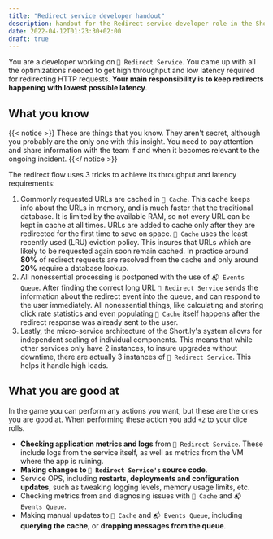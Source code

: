 ```yaml
---
title: "Redirect service developer handout"
description: handout for the Redirect service developer role in the Short.ly scenario
date: 2022-04-12T01:23:30+02:00
draft: true
---
```


You are a developer working on `🔄️ Redirect Service`. You came up with all the optimizations needed to get high throughput and low latency required for redirecting HTTP requests. **Your main responsibility is to keep redirects happening with lowest possible latency**.
<!--more-->

## What you know

{{< notice >}}
These are things that you know. They aren't secret, although you probably are the only one with this insight. You need to pay attention and share information with the team if and when it becomes relevant to the ongoing incident.
{{</ notice >}}

The redirect flow uses 3 tricks to achieve its throughput and latency requirements:

1. Commonly requested URLs are cached in `🔗️ Cache`. This cache keeps info about the URLs in memory, and is much faster that the traditional database. It is limited by the available RAM, so not every URL can be kept in cache at all times. URLs are added to cache only after they are redirected for the first time to save on space. `🔗️ Cache` uses the least recently used (LRU) eviction policy. This insures that URLs which are likely to be requested again soon remain cached. In practice around **80%** of redirect requests are resolved from the cache and only around **20%** require a database lookup.
1. All nonessential processing is postponed with the use of `📬️ Events Queue`. After finding the correct long URL `🔄️ Redirect Service` sends the information about the redirect event into the queue, and can respond to the user immediately. All nonessential things, like calculating and storing click rate statistics and even populating `🔗️ Cache` itself happens after the redirect response was already sent to the user.
1. Lastly, the micro-service architecture of the Short.ly's system allows for independent scaling of individual components. This means that while other services only have 2 instances, to insure upgrades without downtime, there are actually 3 instances of `🔄️ Redirect Service`. This helps it handle high loads.

## What you are good at

In the game you can perform any actions you want, but these are the ones you are good at. When performing these action you add `+2` to your dice rolls.

* **Checking application metrics and logs** from `🔄️ Redirect Service`. These include logs from the service itself, as well as metrics from the VM where the app is ruining.
* **Making changes to `🔄️ Redirect Service's` source code**.
* Service OPS, including **restarts, deployments and configuration updates**, such as tweaking logging levels, memory usage limits, etc.
* Checking metrics from and diagnosing issues with `🔗️ Cache` and `📬️ Events Queue`.
* Making manual updates to `🔗️ Cache` and `📬️ Events Queue`, including **querying the cache**, or **dropping messages from the queue**.
